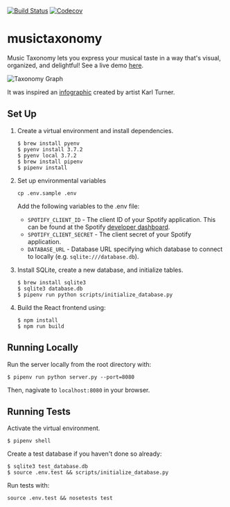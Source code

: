 [![Build Status](https://travis-ci.org/akurihara/musictaxonomy.svg?branch=master)](https://travis-ci.org/akurihara/musictaxonomy)
[![Codecov](https://codecov.io/gh/akurihara/musictaxonomy/branch/master/graph/badge.svg)](https://codecov.io/gh/akurihara/musictaxonomy)

# musictaxonomy


Music Taxonomy lets you express your musical taste in a way that's visual, organized, and delightful! See a live demo [here](http://musictaxonomy.herokuapp.com).

![Taxonomy Graph](https://i.imgur.com/dBQnPCB.png)

It was inspired an [infographic](https://turnerkarl.wordpress.com/2012/10/11/finished-music-infographic) created by artist Karl Turner.

## Set Up

1. Create a virtual environment and install dependencies.
   ```
   $ brew install pyenv
   $ pyenv install 3.7.2
   $ pyenv local 3.7.2
   $ brew install pipenv
   $ pipenv install
   ```

2. Set up environmental variables
   ```
   cp .env.sample .env
   ```

   Add the following variables to the .env file:
   - `SPOTIFY_CLIENT_ID` - The client ID of your Spotify application. This can be found at the Spotify [developer dashboard](https://developer.spotify.com/dashboard/applications).
   - `SPOTIFY_CLIENT_SECRET` - The client secret of your Spotify application.
   - `DATABASE_URL` - Database URL specifying which database to connect to locally (e.g. `sqlite:///database.db`).

3. Install SQLite, create a new database, and initialize tables.
   ```
   $ brew install sqlite3
   $ sqlite3 database.db
   $ pipenv run python scripts/initialize_database.py
   ```

4. Build the React frontend using:
   ```
   $ npm install
   $ npm run build
   ```

## Running Locally

Run the server locally from the root directory with:
```
$ pipenv run python server.py --port=8080
```
Then, nagivate to `localhost:8080` in your browser.

## Running Tests

Activate the virtual environment.
```
$ pipenv shell
```

Create a test database if you haven't done so already:
```
$ sqlite3 test_database.db
$ source .env.test && scripts/initialize_database.py
```

Run tests with:
```
source .env.test && nosetests test
```
